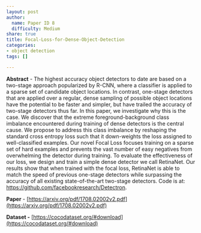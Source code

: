 ```yaml
---
layout: post
author:
  name: Paper ID 8
  difficulty: Medium
share: true
title: Focal-Loss-for-Dense-Object-Detection
categories:
- object detection
tags: []

---
```

**Abstract** - The highest accuracy object detectors to date are based on a two-stage approach popularized by R-CNN, where a classifier is applied to a sparse set of candidate object locations. In contrast, one-stage detectors that are applied over a regular, dense sampling of possible object locations have the potential to be faster and simpler, but have trailed the accuracy of two-stage detectors thus far. In this paper, we investigate why this is the case. We discover that the extreme foreground-background class imbalance encountered during training of dense detectors is the central cause. We propose to address this class imbalance by reshaping the standard cross entropy loss such that it down-weights the loss assigned to well-classified examples. Our novel Focal Loss focuses training on a sparse set of hard examples and prevents the vast number of easy negatives from overwhelming the detector during training. To evaluate the effectiveness of our loss, we design and train a simple dense detector we call RetinaNet. Our results show that when trained with the focal loss, RetinaNet is able to match the speed of previous one-stage detectors while surpassing the accuracy of all existing state-of-the-art two-stage detectors. Code is at: https://github.com/facebookresearch/Detectron.

**Paper** - [https://arxiv.org/pdf/1708.02002v2.pdf](https://arxiv.org/pdf/1708.02002v2.pdf)

**Dataset -** [https://cocodataset.org/#download](https://cocodataset.org/#download)
    